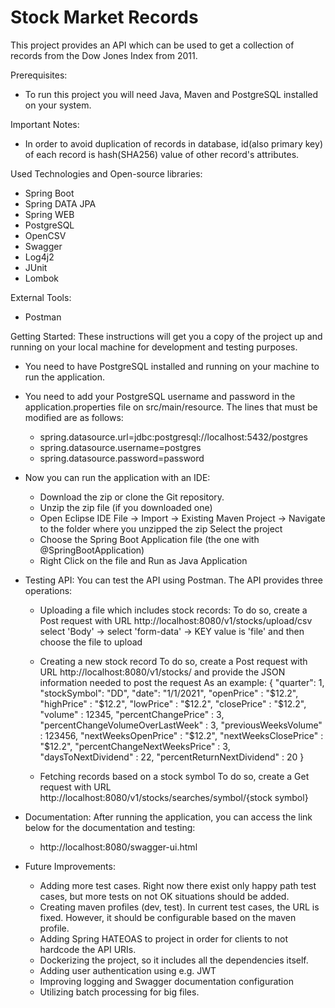 # Stock Market Records
This project provides an API which can be used to get a collection of records from the Dow Jones Index from 2011.

Prerequisites:
- To run this project you will need Java, Maven and PostgreSQL installed on your system.

Important Notes:
- In order to avoid duplication of records in database, id(also primary key) of each record is hash(SHA256) value of other record's attributes.

Used Technologies and Open-source libraries:
 - Spring Boot
 - Spring DATA JPA
 - Spring WEB
 - PostgreSQL
 - OpenCSV
 - Swagger
 - Log4j2
 - JUnit
 - Lombok

External Tools:
- Postman

Getting Started:
These instructions will get you a copy of the project up and running on your local machine for development and testing purposes.
- You need to have PostgreSQL installed and running on your machine to run the application.
- You need to add your PostgreSQL username and password in the application.properties file on src/main/resource. 
The lines that must be modified are as follows:
    - spring.datasource.url=jdbc:postgresql://localhost:5432/postgres
    - spring.datasource.username=postgres
    - spring.datasource.password=password
- Now you can run the application with an IDE:
    - Download the zip or clone the Git repository.
    - Unzip the zip file (if you downloaded one)
    - Open Eclipse IDE
        File -> Import -> Existing Maven Project -> Navigate to the folder where you unzipped the zip
        Select the project
    - Choose the Spring Boot Application file (the one with @SpringBootApplication)
    - Right Click on the file and Run as Java Application
    
- Testing API:
    You can test the API using Postman.
    The API provides three operations:
    
    - Uploading a file which includes stock records:
    To do so, create a Post request with URL http://localhost:8080/v1/stocks/upload/csv
    select 'Body' -> select 'form-data' -> KEY value is 'file' and then choose the file to upload
    
    - Creating a new stock record
    To do so, create a Post request with URL http://localhost:8080/v1/stocks/ and provide the JSON information needed to post the request
    As an example:
    {
        "quarter": 1,
        "stockSymbol": "DD",
        "date": "1/1/2021",
        "openPrice" : "$12.2",
        "highPrice" : "$12.2",
        "lowPrice" : "$12.2",
        "closePrice" : "$12.2",
        "volume" : 12345,
        "percentChangePrice" : 3,
        "percentChangeVolumeOverLastWeek" : 3,
        "previousWeeksVolume" : 123456,
        "nextWeeksOpenPrice" : "$12.2",
        "nextWeeksClosePrice" : "$12.2",
        "percentChangeNextWeeksPrice" : 3,
        "daysToNextDividend" : 22,
        "percentReturnNextDividend" : 20
    }
    
    - Fetching records based on a stock symbol
    To do so, create a Get request with URL http://localhost:8080/v1/stocks/searches/symbol/{stock symbol}
    
- Documentation:
    After running the application, you can access the link below for the documentation and testing:
    - http://localhost:8080/swagger-ui.html

- Future Improvements:
    - Adding more test cases. Right now there exist only happy path test cases, but more tests on not OK situations should be added.
    - Creating maven profiles (dev, test). In current test cases, the URL is fixed. However, it should be configurable based on the maven profile.
    - Adding Spring HATEOAS to project in order for clients to not hardcode the API URIs.
    - Dockerizing the project, so it includes all the dependencies itself.
    - Adding user authentication using e.g. JWT
    - Improving logging and Swagger documentation configuration
    - Utilizing batch processing for big files.
    
